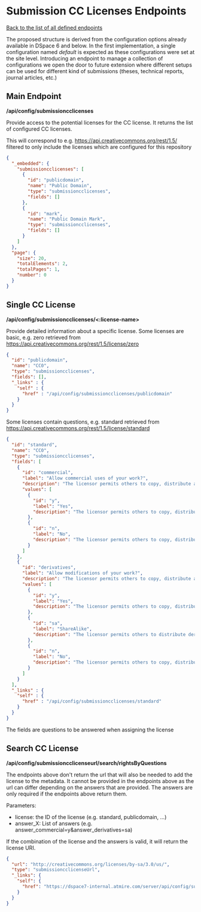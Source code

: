 # Submission CC Licenses Endpoints
[Back to the list of all defined endpoints](endpoints.md)

The proposed structure is derived from the configuration options already available in DSpace 6 and below.
In the first implementation, a single configuration named *default* is expected as these configurations were set at the site level.
Introducing an endpoint to manage a collection of configurations we open the door to future extension where different setups can be used for different kind of submissions (theses, technical reports, journal articles, etc.)

## Main Endpoint
**/api/config/submissioncclicenses**   

Provide access to the potential licenses for the CC license. It returns the list of configured CC licenses.

This will correspond to e.g. https://api.creativecommons.org/rest/1.5/ filtered to only include the licenses which are configured for this repository

```json
{
  "_embedded": {
    "submissioncclicenses": [
      {
        "id": "publicdomain",
        "name": "Public Domain",
        "type": "submissioncclicenses",
        "fields": []
      },
      {
        "id": "mark",
        "name": "Public Domain Mark",
        "type": "submissioncclicenses",
        "fields": []
      }
    ]
  },
  "page": {
    "size": 20,
    "totalElements": 2,
    "totalPages": 1,
    "number": 0
  }
}
```

## Single CC License 
**/api/config/submissioncclicenses/<:license-name>**

Provide detailed information about a specific license. Some licenses are basic, e.g. zero retrieved from https://api.creativecommons.org/rest/1.5/license/zero
```json
{
  "id": "publicdomain",
  "name": "CC0",
  "type": "submissioncclicenses",
  "fields": [],
  "_links" : {
    "self" : {
      "href" : "/api/config/submissioncclicenses/publicdomain"
    }
  }
}
```

Some licenses contain questions, e.g. standard retrieved from https://api.creativecommons.org/rest/1.5/license/standard
```json
{
  "id": "standard",
  "name": "CC0",
  "type": "submissioncclicenses",
  "fields": [
    {
      "id": "commercial",
      "label": "Allow commercial uses of your work?",
      "description": "The licensor permits others to copy, distribute and transmit the work. In return, licensees may not use the work for commercial purposes — unless they get the licensor's permission.",
      "values": [
        {
          "id": "y",
          "label": "Yes",
          "description": "The licensor permits others to copy, distribute, display, and perform the work, including for commercial purposes."
        },
        {
          "id": "n",
          "label": "No",
          "description": "The licensor permits others to copy, distribute, display, and perform the work for non-commercial purposes only."
        }
      ]
    },
    {
      "id": "derivatives",
      "label": "Allow modifications of your work?",
      "description": "The licensor permits others to copy, distribute and transmit only unaltered copies of the work — not derivative works based on it.",
      "values": [
        {
          "id": "y",
          "label": "Yes",
          "description": "The licensor permits others to copy, distribute, display and perform the work, as well as make derivative works based on it."
        },
        {
          "id": "sa",
          "label": "ShareAlike",
          "description": "The licensor permits others to distribute derivative works only under the same license or one compatible with the one that governs the licensor's work."
        },
        {
          "id": "n",
          "label": "No",
          "description": "The licensor permits others to copy, distribute and transmit only unaltered copies of the work — not derivative works based on it."
        }
      ]
    }
  ],
  "_links" : {
    "self" : {
      "href" : "/api/config/submissioncclicenses/standard"
    }
  }
}
```

The fields are questions to be answered when assigning the license

## Search CC License 
**/api/config/submissioncclicenseurl/search/rightsByQuestions**

The endpoints above don't return the url that will also be needed to add the license to the metadata. 
It cannot be provided in the endpoints above as the url can differ depending on the answers that are provided. The answers are only required if the endpoints above return them.

Parameters:
* license: the ID of the license (e.g. standard, publicdomain, …)
* answer_X: List of answers (e.g. answer_commercial=y&answer_derivatives=sa)

If the combination of the license and the answers is valid, it will return the license URI.

```json
{
  "url": "http://creativecommons.org/licenses/by-sa/3.0/us/",
  "type": "submissioncclicenseUrl",
  "_links": {
    "self": {
      "href": "https://dspace7-internal.atmire.com/server/api/config/submissioncclicenses/search/rightsByQuestions?license=standard&answer_commercial=y&answer_derivatives=sa"
    }
  }
}
```


